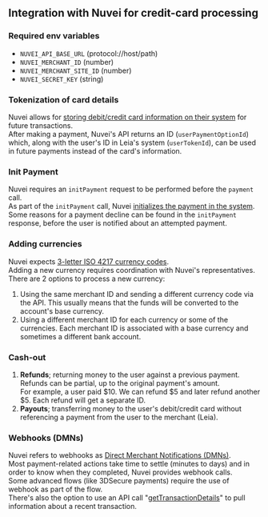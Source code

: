 ## Integration with Nuvei for credit-card processing

### Required env variables

-   `NUVEI_API_BASE_URL` (protocol://host/path)
-   `NUVEI_MERCHANT_ID` (number)
-   `NUVEI_MERCHANT_SITE_ID` (number)
-   `NUVEI_SECRET_KEY` (string)

### Tokenization of card details

Nuvei allows for [storing debit/credit card information on their system](https://docs.nuvei.com/documentation/features/card-operations/card-on-file/) for future transactions.  
After making a payment, Nuvei's API returns an ID (`userPaymentOptionId`) which, along with the user's ID in Leia's system (`userTokenId`), can be used in future payments instead of the card's information.

### Init Payment

Nuvei requires an `initPayment` request to be performed before the `payment` call.  
As part of the `initPayment` call, Nuvei [initializes the payment in the system](https://docs.nuvei.com/api/main/indexMain_v1_0.html?json#initPayment).  
Some reasons for a payment decline can be found in the `initPayment` response, before the user is notified about an attempted payment.

### Adding currencies

Nuvei expects [3-letter ISO 4217 currency codes](https://docs.nuvei.com/documentation/additional-links/country-and-currency-codes/#currency-codes).  
Adding a new currency requires coordination with Nuvei's representatives.  
There are 2 options to process a new currency:

1. Using the same merchant ID and sending a different currency code via the API. This usually means that the funds will be converted to the account's base currency.
2. Using a different merchant ID for each currency or some of the currencies. Each merchant ID is associated with a base currency and sometimes a different bank account.

### Cash-out

1. **Refunds**; returning money to the user against a previous payment.  
   Refunds can be partial, up to the original payment's amount.  
   For example, a user paid $10. We can refund $5 and later refund another $5. Each refund will get a separate ID.
2. **Payouts**; transferring money to the user's debit/credit card without referencing a payment from the user to the merchant (Leia).

### Webhooks (DMNs)

Nuvei refers to webhooks as [Direct Merchant Notifications (DMNs)](https://docs.nuvei.com/documentation/integration/webhooks/).  
Most payment-related actions take time to settle (minutes to days) and in order to know when they completed, Nuvei provides webhook calls.  
Some advanced flows (like 3DSecure payments) require the use of webhook as part of the flow.  
There's also the option to use an API call "[getTransactionDetails](https://docs.nuvei.com/api/main/indexMain_v1_0.html?json#getTransactionDetails)" to pull information about a recent transaction.
